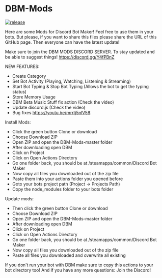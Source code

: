# DBM-Mods
[![release](http://github-release-version.herokuapp.com/github/LasseNiermann/DBM-Mods/release.svg?style=flat)](https://github.com/LasseNiermann/DBM-Mods/releases/)

Here are some Mods for Discord Bot Maker! 
Feel free to use them in your bots. But please, if you want to share this files please share the URL of this GitHub page.
Then everyone can have the latest update!


Make sure to join the DBM MODS DISCORD SERVER. To stay updated and be able to suggest things! https://discord.gg/Y4fPBnZ


NEW FEATURES:
- Create Category
- Set Bot Activity (Playing, Watching, Listening & Streaming)
- Start Bot Typing & Stop Bot Typing (Allows the bot to get the typing status)
- Store Memory Usage
- DBM Beta Music Stuff fix action (Check the video)
- Update discord.js (Check the video)
- Bug fixes
https://youtu.be/mrrtj5nlV58

Install Mods:
- Click the green button Clone or download
- Choose Download ZIP
- Open ZIP and open the DBM-Mods-master folder
- After downloading open DBM
- Click on Project
- Click on Open Actions Directory
- Go one folder back, you should be at /steamapps/common/Discord Bot Maker
- Now copy all files you downloaded out of the zip file
- Paste them into your actions folder you opened before
- Goto your bots project path (Project -> Projects Path)
- Copy the node_modules folder to your bots folder

Update mods:
- Then click the green button Clone or download
- Choose Download ZIP
- Open ZIP and open the DBM-Mods-master folder
- After downloading open DBM
- Click on Project
- Click on Open Actions Directory
- Go one folder back, you should be at /steamapps/common/Discord Bot Maker
- Now copy all files you downloaded out of the zip file
- Paste all files you downloaded and overwrite all existing

If you don't run your bot with DBM make sure to copy this actions to your bot directory too!
And if you have any more questions: Join the Discord!
